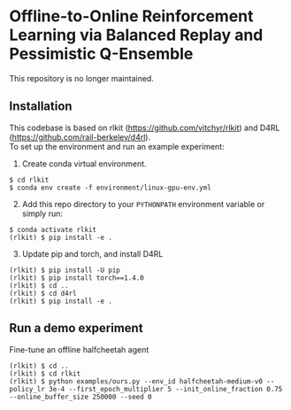 # Offline-to-Online Reinforcement Learning via Balanced Replay and Pessimistic Q-Ensemble
This repository is no longer maintained.

## Installation
This codebase is based on rlkit (https://github.com/vitchyr/rlkit) and D4RL (https://github.com/rail-berkeley/d4rl). <br/>
To set up the environment and run an example experiment:

1. Create conda virtual environment. 
```
$ cd rlkit
$ conda env create -f environment/linux-gpu-env.yml
```

2. Add this repo directory to your `PYTHONPATH` environment variable or simply run:
```
$ conda activate rlkit
(rlkit) $ pip install -e .
```

3. Update pip and torch, and install D4RL
```
(rlkit) $ pip install -U pip
(rlkit) $ pip install torch==1.4.0
(rlkit) $ cd ..
(rlkit) $ cd d4rl
(rlkit) $ pip install -e .
```
## Run a demo experiment
Fine-tune an offline halfcheetah agent
```
(rlkit) $ cd ..
(rlkit) $ cd rlkit
(rlkit) $ python examples/ours.py --env_id halfcheetah-medium-v0 --policy_lr 3e-4 --first_epoch_multiplier 5 --init_online_fraction 0.75 --online_buffer_size 250000 --seed 0
```
